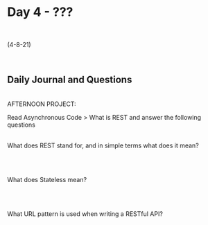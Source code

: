 # Day 4 - ???
<br>
  
 (4-8-21)

<br>

## Daily Journal and Questions
<br>
AFTERNOON PROJECT: 
<br>


Read Asynchronous Code > What is REST and answer the following questions
<br>
<br>

What does REST stand for, and in simple terms what does it mean?
<br>

<br>
<br>

What does Stateless mean?
<br>

<br>
<br>

What URL pattern is used when writing a RESTful API?
<br>

<br>
<br>